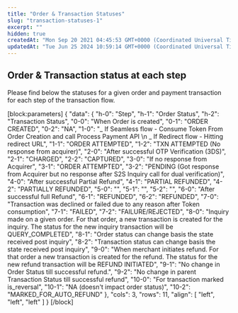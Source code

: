 ```yaml
---
title: "Order & Transaction Statuses"
slug: "transaction-statuses-1"
excerpt: ""
hidden: true
createdAt: "Mon Sep 20 2021 04:45:53 GMT+0000 (Coordinated Universal Time)"
updatedAt: "Tue Jun 25 2024 10:59:14 GMT+0000 (Coordinated Universal Time)"
---
```

## Order & Transaction status at each step

Please find below the statuses for a given order and payment transaction for each step of the transaction flow. 

[block:parameters]
{
  "data": {
    "h-0": "Step",
    "h-1": "Order Status",
    "h-2": "Transaction Status",
    "0-0": "When Order is created",
    "0-1": "ORDER CREATED",
    "0-2": "NA",
    "1-0": "_ If Seamless flow - Consume Token From Order Creation and call Process Payment API  \n  _ If Redirect flow - Hitting redirect URL",
    "1-1": "ORDER ATTEMPTED",
    "1-2": "TXN ATTEMPTED (No response from acquirer)",
    "2-0": "After successful OTP Verification (3DS)",
    "2-1": "CHARGED",
    "2-2": "CAPTURED",
    "3-0": "If no response from Acquirer",
    "3-1": "ORDER ATTEMPTED",
    "3-2": "PENDING (Got response from Acquirer but no response after S2S Inquiry call for dual verification)",
    "4-0": "After successful Partial Refund",
    "4-1": "PARTIAL REFUNDED",
    "4-2": "PARTIALLY REFUNDED",
    "5-0": "",
    "5-1": "",
    "5-2": "",
    "6-0": "After successful full Refund",
    "6-1": "REFUNDED",
    "6-2": "REFUNDED",
    "7-0": "Transaction was declined or failed due to any reason after Token consumption",
    "7-1": "FAILED",
    "7-2": "FAILURE/REJECTED",
    "8-0": "Inquiry made on a given order. For that order, a new transaction is created for the inquiry. The status for the new inquiry transaction will be QUERY_COMPLETED",
    "8-1": "Order status can change basis the state received post inquiry",
    "8-2": "Transaction status can change basis the state received post inquiry",
    "9-0": "When merchant initiates refund. For that order a new transaction is created for the refund. The status for the new refund transaction will be REFUND INITIATED",
    "9-1": "No change in Order Status till successful refund.",
    "9-2": "No change in parent Transaction Status till successful refund",
    "10-0": "For transaction marked is_reversal",
    "10-1": "NA (doesn't impact order status)",
    "10-2": "MARKED_FOR_AUTO_REFUND"
  },
  "cols": 3,
  "rows": 11,
  "align": [
    "left",
    "left",
    "left"
  ]
}
[/block]
